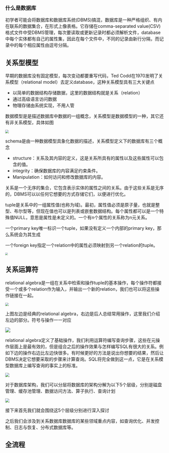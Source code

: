 ### 什么是数据库

初学者可能会将数据库和数据库系统(DBMS)搞混，数据库是一种严格组织、有内在联系的数据集合，在形式上像表格。它存储在comma-separated value(CSV)格式文件中受DBMS管理，每次要读取或更新记录时都必须解析文件，database中每个实体都有自己的属性集，因此在每个文件中，不同的记录由新行分隔，而记录中的每个相应属性由逗号分隔。

## 关系型模型

早期的数据库没有固定模型，每次变动都要重写代码，Ted Codd在1970发明了关系模型（relational model）去定义database，这种关系模型具有三大关键点

* 以简单的数据结构存储数据，这里的数据结构就是关系（relation）
* 通过高级语言访问数据
* 物理存储由系统实现，不用人管

数据模型是是描述数据库中数据的一组概念，关系模型是数据模型的一种，其它还有非关系模型，具体如图

<img src="http://1.14.100.228:8002/images/2022/02/16/20220216225044.png" style="zoom:67%;" />

schema是由一种数据模型具象化数据的描述，关系模型定义下的数据库有三个概念

* structure：关系及其内容的定义，这是关系所具有的属性以及这些属性可以包含的值。
* integrity：确保数据库的内容满足约束条件。
* Manipulation：如何访问和修改数据库的内容。

关系是一个无序的集合，它包含表示实体的属性之间的关系。由于这些关系是无序的，DBMS可以以任何它想要的方式存储它们，以便进行优化。

tuple是关系中的一组属性值(也称为域)。最初，属性值必须是原子量，也就是整型、布尔型等，但现在值也可以是列表或嵌套数据结构。每个属性都可以是一个特殊值NULL，意思是属性是未定义的。一个有n个属性的关系称为n元关系。

一个primary key唯一标识一个tuple，如果没有定义一个内部的primary key，那么系统会为其生成

一个foreign key指定一个relation中的属性必须映射到另一个relation的tuple。

<img src="http://1.14.100.228:8002/images/2022/02/16/20220216230413.png" style="zoom:50%;" />

## 关系运算符

relational algebra是一组在关系中检索和操作tuple的基本操作，每个操作符都接受一个或多个relation作为输入，并输出一个新的relation，我们也可以将这些操作链接在一起。

<img src="http://1.14.100.228:8002/images/2022/02/16/20220217094215.png" style="zoom:67%;" />

上图左边是经典的relational algebra，右边是后人总结常用操作，这里我们介绍左边的部分。符号与操作一一对应

![](http://1.14.100.228:8002/images/2022/02/16/20220217095658.png)

relational algebra定义了基础操作，我们利用运算符编写查询步骤，这些在元操作层面上是最有效的，但是组合之后的操作效果与怎样编写SQL有很大的关系。例如下边的操作右边比左边快很多。有时候更好的方法是说出你想要的结果，然后让DBMS决定它想要采取的步骤来计算查询。SQL将完全做到这一点，它是在关系模型数据库上编写查询的事实上的标准。

<img src="http://1.14.100.228:8002/images/2022/02/16/20220217100646.png" style="zoom:80%;" />

对于数据库架构，我们可以分层将数据库的架构分解为以下5个层级，分别是磁盘管理、缓存池管理、数据访问方法、算子执行、查询计划

<img src="http://1.14.100.228:8002/images/2022/03/06/20220306151013.png" style="zoom:80%;" />

接下来首先我们就会围绕这5个层级分别进行深入探讨

之后我们会涉及到关系数据库数据库的某些领域重点内容，如查询优化、并发控制、日志与恢复、分布式数据库等。

## 全流程























